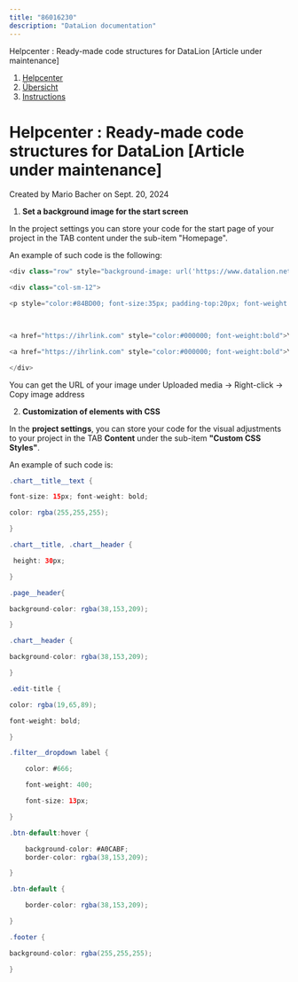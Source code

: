 ```yaml
---
title: "86016230"
description: "DataLion documentation"
---
```


Helpcenter : Ready-made code structures for DataLion \[Article under maintenance\]  

1.  [Helpcenter](index.html)
2.  [Übersicht](2982609.html)
3.  [Instructions](Instructions_85524497.html)

# Helpcenter : Ready-made code structures for DataLion \[Article under maintenance\]

Created by Mario Bacher on Sept. 20, 2024

1.  **Set a background image for the start screen**
    

In the project settings you can store your code for the start page of your project in the TAB content under the sub-item "Homepage".

An example of such code is the following:

```java
<div class="row" style="background-image: url('https://www.datalion.net/ihrBild.jpg'); background-repeat: no-repeat; min-height: 850px; padding: 0 2em">

<div class="col-sm-12">

<p style="color:#84BD00; font-size:35px; padding-top:20px; font-weight:bold"> Your Text <br>Your text after the paragraph</p><br><br>

 

<a href="https://ihrlink.com" style="color:#000000; font-weight:bold">Your link text</a><br><br>

<a href="https://ihrlink.com" style="color:#000000; font-weight:bold">Your second link text</a>

</div>
```

You can get the URL of your image under Uploaded media -> Right-click -> Copy image address

2.  **Customization of elements with CSS**
    

In the **project settings**, you can store your code for the visual adjustments to your project in the TAB **Content** under the sub-item **"Custom CSS Styles"**.

An example of such code is:

```java
.chart__title__text {

font-size: 15px; font-weight: bold;

color: rgba(255,255,255);

}

.chart__title, .chart__header {

 height: 30px;

}

.page__header{

background-color: rgba(38,153,209);

}

.chart__header {

background-color: rgba(38,153,209);

}

.edit-title {

color: rgba(19,65,89);

font-weight: bold;

}

.filter__dropdown label {

    color: #666;

    font-weight: 400;

    font-size: 13px;

}

.btn-default:hover {

    background-color: #A0CABF;
    border-color: rgba(38,153,209);

}

.btn-default {

    border-color: rgba(38,153,209);

}

.footer {

background-color: rgba(255,255,255);

}
```